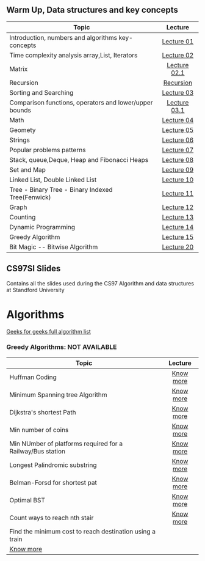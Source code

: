 ## Warm Up, Data structures and key concepts

|Topic|Lecture|
|-------|:------:|
|Introduction, numbers and algorithms key-concepts|[Lecture 01](data-structures/Lecture01.md)|
|Time complexity analysis array,List, Iterators|[Lecture 02](data-structures/Lecture02.md)|
|Matrix|[Lecture 02.1](data-structures/Lecture02-1.md)|
|Recursion|[Recursion](data-structures/Lecture02-2.md)|
|Sorting and Searching|[Lecture 03](data-structures/Lecture03.md)|
|Comparison functions, operators and lower/upper bounds|[Lecture 03.1](data-structures/Lecture07.md)|
|Math|[Lecture 04](data-structures/Lecture04.md)|
|Geomety|[Lecture 05](data-structures/Lecture05.md)|
|Strings|[Lecture 06](data-structures/Lecture06.md)|
|Popular problems patterns|[Lecture 07](data-structures/Lecture09.md)|
|Stack, queue,Deque, Heap and Fibonacci Heaps|[Lecture 08](data-structures/Lecture10.md)|
|Set and Map|[Lecture 09](data-structures/Lecture11.md)|
|Linked List, Double Linked List|[Lecture 10](data-structures/Lecture12.md)|
|Tree - Binary Tree - Binary Indexed Tree(Fenwick)|[Lecture 11](data-structures/Lecture13.md)|
|Graph|[Lecture 12](data-structures/Lecture14.md)|
|Counting|[Lecture 13](data-structures/Lecture15.md)|
|Dynamic Programming|[Lecture 14](data-structures/Lecture16.md)|
|Greedy Algorithm|[Lecture 15](data-structures/Lecture17.md)|
|Bit Magic -- Bitwise Algorithm|[Lecture 20](data-structures/Lecture20.md)|

## CS97SI Slides

Contains all the slides used during the CS97 Algorithm and data structures at Standford University


# Algorithms

[Geeks for geeks full algorithm list](https://www.geeksforgeeks.org/fundamentals-of-algorithms/)

### Greedy Algorithms: NOT AVAILABLE 
|Topic|Lecture|
|-------|:------:|
|Huffman Coding|[Know more](algorith/Lecture01.md)|
|Minimum Spanning tree Algorithm|[Know more](algorith/Lecture01.md)|
|Dijkstra's shortest Path|[Know more](algorith/Lecture01.md)|
|Min number of coins|[Know more](algorith/Lecture01.md)|
|Min NUmber of platforms required for a Railway/Bus station|[Know more](algorith/Lecture01.md)|
|Longest Palindromic substring |[Know more](algorith/Lecture01.md)|
|Belman-Forsd for shortest pat |[Know more](algorith/Lecture01.md)|
|Optimal BST|[Know more](algorith/Lecture01.md)|
|Count ways to reach nth stair |[Know more](algorith/Lecture01.md)|
|Find the minimum cost to reach destination using a train
 |[Know more](algorith/Lecture01.md)|



